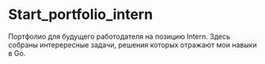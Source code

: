 # Start_portfolio_intern
Портфолио для будущего работодателя на позицию Intern. Здесь собраны интерересные задачи, решения которых отражают мои навыки в Go.
